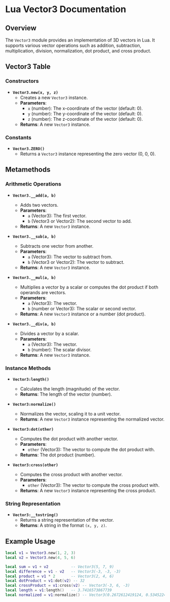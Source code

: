 # Lua Vector3 Documentation

## Overview

The `Vector3` module provides an implementation of 3D vectors in Lua. It supports various vector operations such as addition, subtraction, multiplication, division, normalization, dot product, and cross product.

## Vector3 Table

### Constructors

- **`Vector3.new(x, y, z)`**
  - Creates a new `Vector3` instance.
  - **Parameters**:
    - `x` (number): The x-coordinate of the vector (default: 0).
    - `y` (number): The y-coordinate of the vector (default: 0).
    - `z` (number): The z-coordinate of the vector (default: 0).
  - **Returns**: A new `Vector3` instance.

### Constants

- **`Vector3.ZERO()`**
  - Returns a `Vector3` instance representing the zero vector (0, 0, 0).

## Metamethods

### Arithmetic Operations

- **`Vector3.__add(a, b)`**
  - Adds two vectors.
  - **Parameters**:
    - `a` (Vector3): The first vector.
    - `b` (Vector3 or Vector2): The second vector to add.
  - **Returns**: A new `Vector3` instance.

- **`Vector3.__sub(a, b)`**
  - Subtracts one vector from another.
  - **Parameters**:
    - `a` (Vector3): The vector to subtract from.
    - `b` (Vector3 or Vector2): The vector to subtract.
  - **Returns**: A new `Vector3` instance.

- **`Vector3.__mul(a, b)`**
  - Multiplies a vector by a scalar or computes the dot product if both operands are vectors.
  - **Parameters**:
    - `a` (Vector3): The vector.
    - `b` (number or Vector3): The scalar or second vector.
  - **Returns**: A new `Vector3` instance or a number (dot product).

- **`Vector3.__div(a, b)`**
  - Divides a vector by a scalar.
  - **Parameters**:
    - `a` (Vector3): The vector.
    - `b` (number): The scalar divisor.
  - **Returns**: A new `Vector3` instance.

### Instance Methods

- **`Vector3:length()`**
  - Calculates the length (magnitude) of the vector.
  - **Returns**: The length of the vector (number).

- **`Vector3:normalize()`**
  - Normalizes the vector, scaling it to a unit vector.
  - **Returns**: A new `Vector3` instance representing the normalized vector.

- **`Vector3:dot(other)`**
  - Computes the dot product with another vector.
  - **Parameters**:
    - `other` (Vector3): The vector to compute the dot product with.
  - **Returns**: The dot product (number).

- **`Vector3:cross(other)`**
  - Computes the cross product with another vector.
  - **Parameters**:
    - `other` (Vector3): The vector to compute the cross product with.
  - **Returns**: A new `Vector3` instance representing the cross product.

### String Representation

- **`Vector3:__tostring()`**
  - Returns a string representation of the vector.
  - **Returns**: A string in the format `(x, y, z)`.

## Example Usage

```lua
local v1 = Vector3.new(1, 2, 3)
local v2 = Vector3.new(4, 5, 6)

local sum = v1 + v2          -- Vector3(5, 7, 9)
local difference = v1 - v2   -- Vector3(-3, -3, -3)
local product = v1 * 2       -- Vector3(2, 4, 6)
local dotProduct = v1:dot(v2) -- 32
local crossProduct = v1:cross(v2) -- Vector3(-3, 6, -3)
local length = v1:length()   -- 3.7416573867739
local normalized = v1:normalize() -- Vector3(0.2672612419124, 0.53452248382484, 0.80178372573727)
```
